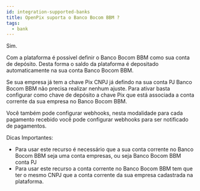 ```yaml
---
id: integration-supported-banks
title: OpenPix suporta o Banco Bocom BBM ?
tags:
  - bank
---
```


Sim.

Com a plataforma é possível definir o Banco Bocom BBM como sua conta de depósito. Desta forma o saldo da plataforma é depositado automaticamente na sua conta Banco Bocom BBM.

Se sua empresa já tem a chave Pix CNPJ já defindo na sua conta PJ Banco Bocom BBM não precisa realizar nenhum ajuste. Para ativar basta configurar como chave de depósito a chave Pix que está associada a conta corrente da sua empresa no Banco Bocom BBM.

Você também pode configurar webhooks, nesta modalidade para cada pagamento recebido você pode configurar webhooks para ser notificado de pagamentos.

Dicas Importantes:

- Para usar este recurso é necessário que a sua conta corrente no Banco Bocom BBM seja uma conta empresas, ou seja Banco Bocom BBM conta PJ
- Para usar este recurso a conta corrente no Banco Bocom BBM tem que ter o mesmo CNPJ que a conta corrente da sua empresa cadastrada na plataforma.
